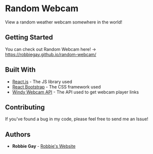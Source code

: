 # Random Webcam

View a random weather webcam somewhere in the world!

## Getting Started

You can check out Random Webcam here! -> https://robbiegay.github.io/random-webcam/

## Built With

* [React.js](https://reactjs.org/) - The JS library used
* [React Bootstrap](https://react-bootstrap.github.io) - The CSS framework used
* [Windy Webcam API](https://api.windy.com/webcams) - The API used to get webcam player links

## Contributing

If you've found a bug in my code, please feel free to send me an Issue!

## Authors

* **Robbie Gay** - [Robbie's Website](https://www.robbiegay.art/)